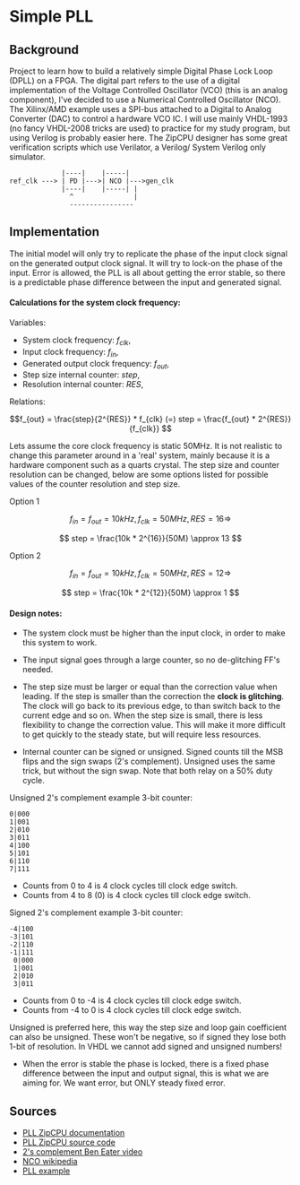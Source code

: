 # Simple PLL

## Background 

Project to learn how to build a relatively simple Digital Phase Lock Loop
(DPLL) on a FPGA. The digital part refers to the use of a digital implementation
of the Voltage Controlled Oscillator (VCO) (this is an analog component), 
I've decided to use a Numerical Controlled Oscillator (NCO).
The Xilinx/AMD example uses a SPI-bus attached to a Digital to Analog Converter
(DAC) to control a hardware VCO IC. I will use mainly VHDL-1993 (no fancy
VHDL-2008 tricks are used) to practice for
my study program, but using Verilog is probably easier here. The ZipCPU 
designer has some great verification scripts which use Verilator, a Verilog/
System Verilog only simulator.

```text
             |----|    |-----|    
ref_clk ---> | PD |--->| NCO |--->gen_clk
             |----|    |-----| |
               ^               |
               ---------------- 
```

## Implementation 

The initial model will only try to replicate the phase of the input clock signal on 
the generated output clock signal. It will try to lock-on the phase of the input. 
Error is allowed, the PLL is all about getting the error stable, so there 
is a predictable phase difference between the input and generated signal.

#### Calculations for the system clock frequency:

Variables:

- System clock frequency: $f_{clk}$, 
- Input clock frequency: $f_{in}$, 
- Generated output clock frequency: $f_{out}$, 
- Step size internal counter: $step$, 
- Resolution internal counter: $RES$, 

Relations:

$$f_{out} = \frac{step}{2^{RES}} * f_{clk} (=) step = \frac{f_{out} * 2^{RES}}{f_{clk}} $$

Lets assume the core clock frequency is static 50MHz. It is not realistic
to change this parameter around in a 'real' system, mainly because it is 
a hardware component such as a quarts crystal. The step size and counter 
resolution can be changed, below are some options listed
for possible values of the counter resolution and step size.

Option 1

$$ f_{in}=f_{out} = 10kHz, f_{clk} = 50MHz, RES=16 \Rightarrow $$

$$ step = \frac{10k * 2^{16}}{50M} \approx 13 $$

Option 2

$$ f_{in}=f_{out} = 10kHz, f_{clk} = 50MHz, RES=12 \Rightarrow $$

$$ step = \frac{10k * 2^{12}}{50M} \approx 1 $$

#### Design notes: 

- The system clock must be higher than the input clock, in order to make 
this system to work.

- The input signal goes through a large counter, so no de-glitching FF's needed.

- The step size must be larger or equal than the correction value when leading. 
If the step is smaller than the correction
the <b>clock is glitching</b>. The clock will go back to its previous edge, to than 
switch back to the current edge and so on. When the step size is small, 
there is less flexibility to change the correction value. This will make it 
more difficult to get quickly to the steady state, but will require less
resources.

- Internal counter can be signed or unsigned. Signed counts till the MSB flips
and the sign swaps (2's complement). Unsigned uses the same trick, but without
the sign swap. Note that both relay on a 50% duty cycle.

Unsigned 2's complement example 3-bit counter:

```text
0|000 
1|001
2|010
3|011
4|100
5|101
6|110
7|111
```

- Counts from 0 to 4 is 4 clock cycles till clock edge switch.
- Counts from 4 to 8 (0) is 4 clock cycles till clock edge switch.

Signed 2's complement example 3-bit counter:

```text
-4|100
-3|101 
-2|110
-1|111
 0|000
 1|001
 2|010
 3|011
```

- Counts from 0 to -4 is 4 clock cycles till clock edge switch.
- Counts from -4 to 0 is 4 clock cycles till clock edge switch.

Unsigned is preferred here, 
this way the step size and loop gain coefficient can also be unsigned.  These
won't be negative, so if signed they lose both 1-bit of resolution.
In VHDL we cannot add signed and unsigned numbers!

- When the error is stable the phase is locked, there is a fixed phase difference
between the input and output signal, this is what we are aiming for. We want
error, but ONLY steady fixed error.

## Sources 

- [PLL ZipCPU documentation](https://zipcpu.com/dsp/2017/12/14/logic-pll.html)
- [PLL ZipCPU source code](https://github.com/ZipCPU/dpll/tree/master)
- [2's complement Ben Eater video](https://www.youtube.com/watch?v=4qH4unVtJkE)
- [NCO wikipedia](https://en.wikipedia.org/wiki/Numerically_controlled_oscillator)
- [PLL example](https://github.com/filipamator/adpll)
